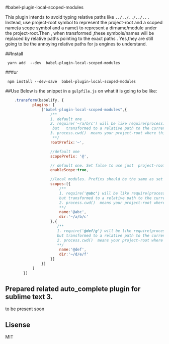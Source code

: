 #babel-plugin-local-scoped-modules

This plugin intends to avoid  typing  relative paths like `../../../../..` .  Instead, use project-root symbol to  represent the project-root and a scoped name(a scope symbol and a name) to represent a dirname/module under the project-root.Then , when transformed ,these symbols/names will be replaced by relative paths pointing to the exact paths .  Yes,they are still going to be the annoying relative paths for js engines to understand.


##Install

```shell
 yarn add  --dev  babel-plugin-local-scoped-modules 
```
###or 
```shell
 npm install --dev-save  babel-plugin-local-scoped-modules
```

##Use 
Below is the snippet in a `gulpfile.js` on what it is going to be like:
```js
    .transform(babelify, {
            plugins: [
                ["babel-plugin-local-scoped-modules",{
                    /**
                    1. default one . 
                    2. require('~/a/b/c') will be like require(process.cwd()+'/a/b/c') 
                     but   transformed to a relative path to the current file.
                    3. process.cwd()  means your project-root where this gulpfile.js is .
                     **/
                    rootPrefix:'~', 

                    //default one
                    scopePrefix: '@',

                    // default one. Set false to use just  project-root related paths.
                    enableScope:true,

                    //local modules. Prefixs should be the same as set above.
                    scopes:[{
                        /**
                        1. require('@abc') will be like require(process.cwd()+'/a/b/c') 
                        but transformed to a relative path to the current file.
                        2. process.cwd()  means your project-root where this gulpfile.js is .
                        **/
                        name:'@abc',
                        dir:'~/a/b/c'
                    },{
                       /**
                       1. require('@def/g') will be like require(process.cwd()+'/d/e/f/g') 
                       but transformed to a relative path to the current file.
                       2. process.cwd()  means your project-root where this gulpfile.js is .
                       **/
                        name:'@def',
                        dir:'~/d/e/f'
                    }]
                }]
            ]
        })

```

##  Prepared related auto_complete plugin for sublime text 3.
to be present soon

## Lisense
  MIT
